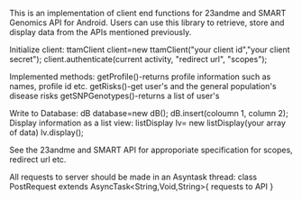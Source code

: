 This is an implementation of client end functions for 23andme and SMART Genomics API for Android. Users can use this library to retrieve, store and display data from the APIs mentioned previously.

Initialize client:
	ttamClient client=new ttamClient("your client id","your client secret");
	client.authenticate(current activity, "redirect url",  "scopes");
	
Implemented methods: 
getProfile()-returns profile information such as names, profile id etc.
getRisks()-get user's and the general population's disease risks
getSNPGenotypes()-returns a list of user's 

Write to Database: 
	dB database=new dB();
	dB.insert(coloumn 1, column 2);
	Display information as a list view:
	listDisplay lv= new listDisplay(your array of data)
	lv.display();

See the 23andme and SMART API for approporiate specification for scopes, redirect url etc. 

All requests to server should be made in an Asyntask thread:
	class PostRequest extends AsyncTask<String,Void,String>{
		requests to API
	}

